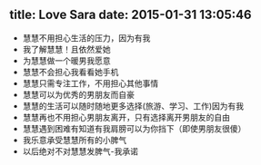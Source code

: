 title: Love Sara
date: 2015-01-31 13:05:46
---

- 慧慧不用担心生活的压力，因为有我
- 我了解慧慧！且依然爱她
- 为慧慧做一个暖男我愿意
- 慧慧不会担心我看看她手机
- 慧慧只需专注工作，不用担心其他事情
- 慧慧可以为优秀的男朋友而自豪
- 慧慧的生活可以随时随地更多选择(旅游、学习、工作)因为有我
- 慧慧再也不用担心男朋友离开，只有选择离开男朋友的自由
- 慧慧遇到困难有知道有我肩膀可以为你挡下（即使男朋友很傻）
- 我乐意承受慧慧所有的小脾气
- 以后绝对不对慧慧发脾气-我承诺